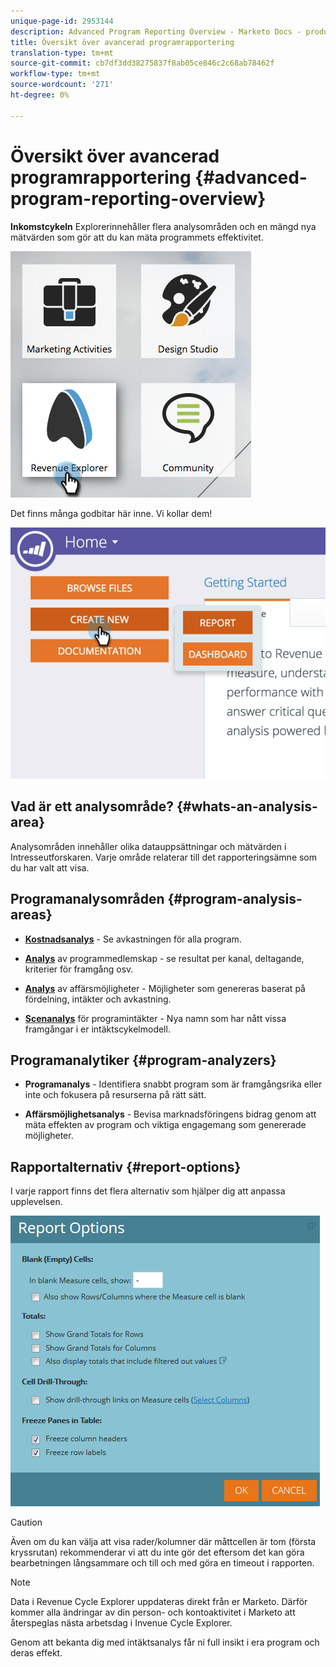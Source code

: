 ```yaml
---
unique-page-id: 2953144
description: Advanced Program Reporting Overview - Marketo Docs - produktdokumentation
title: Översikt över avancerad programrapportering
translation-type: tm+mt
source-git-commit: cb7df3dd38275837f8ab05ce846c2c68ab78462f
workflow-type: tm+mt
source-wordcount: '271'
ht-degree: 0%

---
```



# Översikt över avancerad programrapportering {#advanced-program-reporting-overview}

**Inkomstcykeln** Explorerinnehåller flera analysområden och en mängd nya mätvärden som gör att du kan mäta programmets effektivitet.

![](assets/rev.png)

Det finns många godbitar här inne. Vi kollar dem!

![](assets/image2015-4-30-10-3a15-3a17.png)

## Vad är ett analysområde? {#whats-an-analysis-area}

Analysområden innehåller olika datauppsättningar och mätvärden i Intresseutforskaren. Varje område relaterar till det rapporteringsämne som du har valt att visa.

## Programanalysområden {#program-analysis-areas}

* **[Kostnadsanalys](understanding-the-program-cost-analysis-area.md)**  - Se avkastningen för alla program.

* **[Analys](understanding-the-program-membership-analysis-area.md)**  av programmedlemskap - se resultat per kanal, deltagande, kriterier för framgång osv.

* **[Analys](understanding-the-program-opportunity-analysis-area.md)**  av affärsmöjligheter - Möjligheter som genereras baserat på fördelning, intäkter och avkastning.

* **[Scenanalys](understanding-the-program-revenue-stage-analysis-area.md)**  för programintäkter - Nya namn som har nått vissa framgångar i er intäktscykelmodell.

## Programanalytiker {#program-analyzers}

* **Programanalys**  - Identifiera snabbt program som är framgångsrika eller inte och fokusera på resurserna på rätt sätt.

* **Affärsmöjlighetsanalys**  - Bevisa marknadsföringens bidrag genom att mäta effekten av program och viktiga engagemang som genererade möjligheter.

## Rapportalternativ {#report-options}

I varje rapport finns det flera alternativ som hjälper dig att anpassa upplevelsen.

![](assets/report-options.png)

>[!CAUTION]
>
>Även om du kan välja att visa rader/kolumner där måttcellen är tom (första kryssrutan) rekommenderar vi att du inte gör det eftersom det kan göra bearbetningen långsammare och till och med göra en timeout i rapporten.

>[!NOTE]
>
>Data i Revenue Cycle Explorer uppdateras direkt från er Marketo. Därför kommer alla ändringar av din person- och kontoaktivitet i Marketo att återspeglas nästa arbetsdag i Invenue Cycle Explorer.

Genom att bekanta dig med intäktsanalys får ni full insikt i era program och deras effekt.
